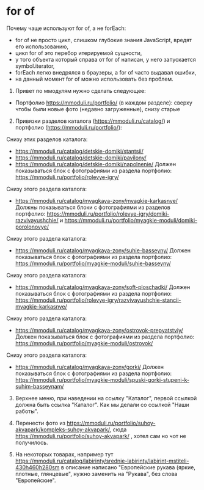 # for of
Почему чаще используют for of, а не forEach:
- for of не просто цикл, слишком глубокие знания JavaScript, вредят его использованию,
- цикл for of это перебор итерируемой сущности,
- у того объекта который справа от for of написан, у него запускается symbol.iterator,
- forEach легко внедрялся в браузеры, а for of часто выдавал ошибки,
- на данный момент for of можно использовать без проблем.

1. Привет по ммодулям нужно сделать следующее:
- Портфолио https://mmoduli.ru/portfolio/ (в каждом разделе): сверху чтобы были новые фото (недавно загруженные), снизу старые

2. Привязки разделов каталога (https://mmoduli.ru/catalog/) и портфолио (https://mmoduli.ru/portfolio/):

Снизу этих разделов каталога:
- https://mmoduli.ru/catalog/detskie-domiki/stantsii/
- https://mmoduli.ru/catalog/detskie-domiki/pavilony/
- https://mmoduli.ru/catalog/detskie-domiki/napolnenie/
Должен показываться блок с фотографиями из раздела портфолио: https://mmoduli.ru/portfolio/rolevye-igry/

Снизу этого раздела каталога:
- https://mmoduli.ru/catalog/myagkaya-zony/myagkie-karkasnye/
Должны показываться блоки с фотографиями из разделов портфолио: https://mmoduli.ru/portfolio/rolevye-igry/domiki-razvivayushchie/ и https://mmoduli.ru/portfolio/myagkie-moduli/domiki-porolonovye/

Снизу этого раздела каталога:
- https://mmoduli.ru/catalog/myagkaya-zony/suhie-basseyny/
Должен показываться блок с фотографиями из раздела портфолио: https://mmoduli.ru/portfolio/myagkie-moduli/suhie-basseyny/

Снизу этого раздела каталога:
- https://mmoduli.ru/catalog/myagkaya-zony/soft-ploschadki/
Должен показываться блок с фотографиями из раздела портфолио: https://mmoduli.ru/portfolio/rolevye-igry/razvivayushchie-stancii-myagkie-karkasnye/

Снизу этого раздела каталога:
- https://mmoduli.ru/catalog/myagkaya-zony/ostrovok-prepyatstviy/
Должен показываться блок с фотографиями из раздела портфолио: https://mmoduli.ru/portfolio/myagkie-moduli/ostrovok/

Снизу этого раздела каталога:
- https://mmoduli.ru/catalog/myagkaya-zony/gorki/
Должен показываться блок с фотографиями из раздела портфолио: https://mmoduli.ru/portfolio/myagkie-moduli/spuski-gorki-stupeni-k-suhim-basseynam/

3. Верхнее меню, при наведении на ссылку "Каталог", первой ссылкой должна быть ссылка "Каталог". Как мы делали со ссылкой "Наши работы".

4. Перенести фото из https://mmoduli.ru/portfolio/suhoy-akvapark/kompleks-suhoy-akvapark/, сюда https://mmoduli.ru/portfolio/suhoy-akvapark/ , хотел сам но чот не получилось.

5. На некоторых товарах, например тут https://mmoduli.ru/catalog/labirinty/srednie-labirinty/labirint-mstiteli-430h460h280sm в описание написано "Европейские рукава (яркие, плотные, глянцевые", нужно заменить на "Рукава", без слова "Европейские".
